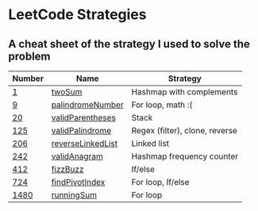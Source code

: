# LeetCode Strategies

## A cheat sheet of the strategy I used to solve the problem

| Number                                                         | Name                                                 | Strategy                       |
| -------------------------------------------------------------- | ---------------------------------------------------- | ------------------------------ |
| [1](https://leetcode.com/problems/two-sum/)                    | [twoSum](./easy/1-twoSum.js)                         | Hashmap with complements       |
| [9](https://leetcode.com/problems/palindrome-number/)          | [palindromeNumber](./easy/9-palindromeNumber.js)     | For loop, math :(              |
| [20](https://leetcode.com/problems/valid-parentheses/)         | [validParentheses](./easy/20-validParentheses.js)    | Stack                          |
| [125](https://leetcode.com/problems/valid-palindrome/)         | [validPalindrome](./easy/125-validPalindrome.js)     | Regex (filter), clone, reverse |
| [206](https://leetcode.com/problems/reverse-linked-list/)      | [reverseLinkedList](./easy/206-reverseLinkedList.js) | Linked list                    |
| [242](https://leetcode.com/problems/valid-anagram/)            | [validAnagram](./easy/242-validAnagram.js)           | Hashmap frequency counter      |
| [412](https://leetcode.com/problems/fizz-buzz/)                | [fizzBuzz](./easy/412-fizzBuzz.js)                   | If/else                        |
| [724](https://leetcode.com/problems/find-pivot-index/)         | [findPivotIndex](./easy/724-findPivotIndex.js)       | For loop, If/else              |
| [1480](https://leetcode.com/problems/running-sum-of-1d-array/) | [runningSum](./easy/1480-runningSum.js)              | For loop                       |

